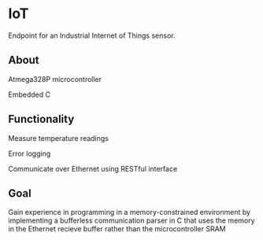 # IoT
Endpoint for an Industrial Internet of Things sensor.

## About
Atmega328P microcontroller

Embedded C

## Functionality
Measure temperature readings

Error logging

Communicate over Ethernet using RESTful interface

## Goal
Gain experience in programming in a memory-constrained environment by implementing a bufferless communication parser in C that uses the memory in the Ethernet recieve buffer rather than the microcontroller SRAM
